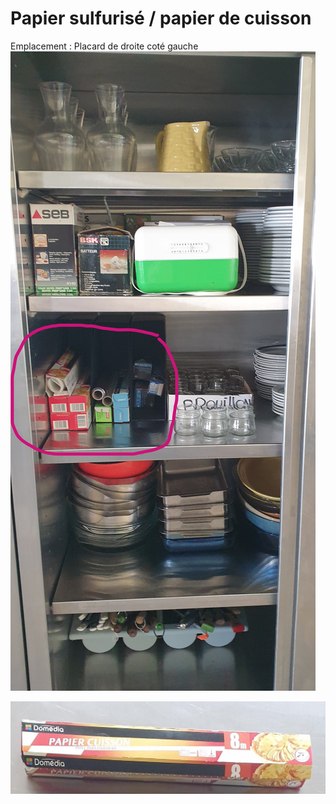 # Papier sulfurisé / papier de cuisson

Emplacement : Placard de droite coté gauche
![Placard de droite coté gauche](/placarddedroitecotegauche.jpg)

![Papier cuisson](/papiercuisson.jpg)

